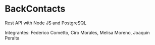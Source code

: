 # BackContacts
Rest API with Node JS and PostgreSQL

Integrantes:
    Federico Cometto,
    Ciro Morales,
    Melisa Moreno,
    Joaquin Peralta
